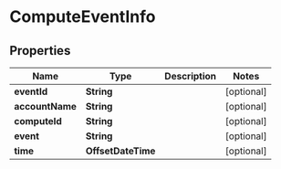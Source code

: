 

# ComputeEventInfo

## Properties

Name | Type | Description | Notes
------------ | ------------- | ------------- | -------------
**eventId** | **String** |  |  [optional]
**accountName** | **String** |  |  [optional]
**computeId** | **String** |  |  [optional]
**event** | **String** |  |  [optional]
**time** | **OffsetDateTime** |  |  [optional]



